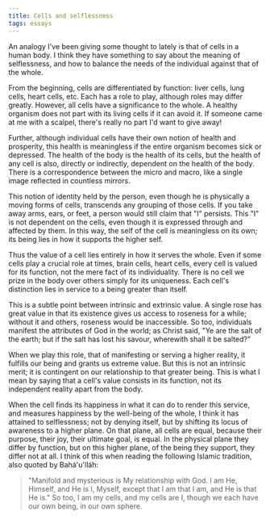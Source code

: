 ```yaml
---
title: Cells and selflessness
tags: essays
---
```


An analogy I've been giving some thought to lately is that of cells in a human
body. I think they have something to say about the meaning of selflessness,
and how to balance the needs of the individual against that of the whole.

From the beginning, cells are differentiated by function: liver cells, lung
cells, heart cells, etc. Each has a role to play, although roles may differ
greatly. However, all cells have a significance to the whole. A healthy
organism does not part with its living cells if it can avoid it. If someone
came at me with a scalpel, there's really no part I'd want to give away!

Further, although individual cells have their own notion of health and
prosperity, this health is meaningless if the entire organism becomes sick or
depressed. The health of the body is the health of its cells, but the health
of any cell is also, directly or indirectly, dependent on the health of the
body. There is a correspondence between the micro and macro, like a single
image reflected in countless mirrors.

This notion of identity held by the person, even though he is physically a
moving forms of cells, transcends any grouping of those cells. If you take
away arms, ears, or feet, a person would still claim that "I" persists. This
"I" is not dependent on the cells, even though it is expressed through and
affected by them. In this way, the self of the cell is meaningless on its own;
its being lies in how it supports the higher self.

Thus the value of a cell lies entirely in how it serves the whole. Even if
some cells play a crucial role at times, brain cells, heart cells, every cell
is valued for its function, not the mere fact of its individuality. There is
no cell we prize in the body over others simply for its uniqueness. Each
cell's distinction lies in service to a being greater than itself.

This is a subtle point between intrinsic and extrinsic value. A single rose
has great value in that its existence gives us access to roseness for a while;
without it and others, roseness would be inaccessible. So too, individuals
manifest the attributes of God in the world; as Christ said, "Ye are the salt
of the earth; but if the salt has lost his savour, wherewith shall it be
salted?"

When we play this role, that of manifesting or serving a higher reality, it
fulfills our being and grants us extreme value. But this is not an intrinsic
merit; it is contingent on our relationship to that greater being. This is
what I mean by saying that a cell's value consists in its function, not its
independent reality apart from the body.

When the cell finds its happiness in what it can do to render this service,
and measures happiness by the well-being of the whole, I think it has attained
to selflessness; not by denying itself, but by shifting its locus of awareness
to a higher plane. On that plane, all cells are equal, because their purpose,
their joy, their ultimate goal, is equal. In the physical plane they differ by
function, but on this higher plane, of the being they support, they differ not
at all. I think of this when reading the following Islamic tradition, also
quoted by Bahá'u'lláh:

> "Manifold and mysterious is My relationship with God. I am He, Himself, and
> He is I, Myself, except that I am that I am, and He is that He is." So too,
> I am my cells, and my cells are I, though we each have our own being, in our
> own sphere.
